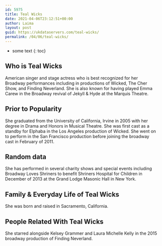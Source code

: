 ```yaml
---
id: 5975
title: Teal Wicks
date: 2021-04-06T23:12:51+00:00
author: Laima
layout: post
guid: https://ukdataservers.com/teal-wicks/
permalink: /04/06/teal-wicks/
---
```


* some text
{: toc}


## Who is Teal Wicks
                  
                  
                  
American singer and stage actress who is best recognized for her Broadway performances including in productions of Wicked, The Cher Show, and Finding Neverland. She is also known for having played Emma Carew in the Broadway revival of Jekyll & Hyde at the Marquis Theatre. 
                  
              
            
              
            
                
                
                
## Prior to Popularity
                  
                  
                  
She graduated from the University of California, Irvine in 2005 with her degree in Drama and Honors in Musical Theatre. She was first cast as a standby for Elphaba in the Los Angeles production of Wicked. She went on to perform in the San Francisco production before joining the broadway cast in February of 2011. 
                  
              
            
              
            
                
                
                
## Random data
                  
                  
                  
She has performed in several charity shows and special events including Broadway Loves Shriners to benefit Shriners Hospital for Children in December of 2013 at the Grand Lodge Masonic Hall in New York. 
                  
              
            
              
            
                
                
                
## Family & Everyday Life of Teal Wicks
                  
                  
                  
She was born and raised in Sacramento, California. 
                  
              
            
              
            
                
                
                
## People Related With Teal Wicks
                  
                  
                  
She starred alongside Kelsey Grammer and Laura Michelle Kelly in the 2015 broadway production of Finding Neverland. 
                  
              
            
              
            
                
              
            
              
              
            
            
              
            
          
          
          